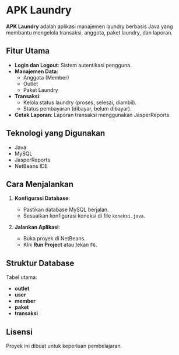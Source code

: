 # APK Laundry

**APK Laundry** adalah aplikasi manajemen laundry berbasis Java yang membantu mengelola transaksi, anggota, paket laundry, dan laporan.

## Fitur Utama
- **Login dan Logout**: Sistem autentikasi pengguna.
- **Manajemen Data**:
  - Anggota (Member)
  - Outlet
  - Paket Laundry
- **Transaksi**:
  - Kelola status laundry (proses, selesai, diambil).
  - Status pembayaran (dibayar, belum dibayar).
- **Cetak Laporan**: Laporan transaksi menggunakan JasperReports.

## Teknologi yang Digunakan
- Java
- MySQL
- JasperReports
- NetBeans IDE

## Cara Menjalankan
1. **Konfigurasi Database**:
   - Pastikan database MySQL berjalan.
   - Sesuaikan konfigurasi koneksi di file `koneksi.java`.

2. **Jalankan Aplikasi**:
   - Buka proyek di NetBeans.
   - Klik **Run Project** atau tekan `F6`.

## Struktur Database
Tabel utama:
- **outlet**
- **user**
- **member**
- **paket**
- **transaksi**

## Lisensi
Proyek ini dibuat untuk keperluan pembelajaran.
